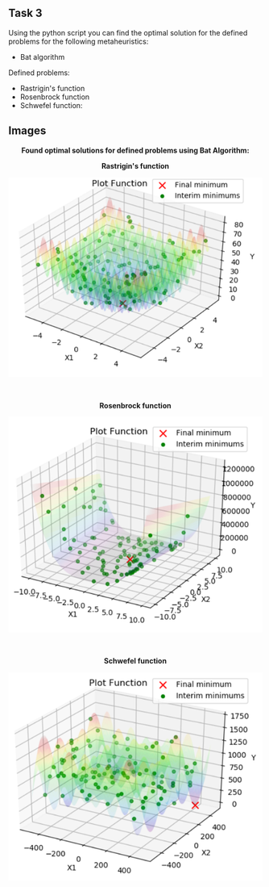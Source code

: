 <p align="center"><b><h2>Task 3</h2></b></p>

Using the python script you can find the optimal solution for the defined problems for the following metaheuristics:
- Bat algorithm

Defined problems:
- Rastrigin's function
- Rosenbrock function
- Schwefel function:

## Images
<p align="center"><b>Found optimal solutions for defined problems using Bat Algorithm: </b></p>
<p align="center"><b>Rastrigin's function</b></p>

![Rastrigin's function](images/rastrigin_01.PNG)

</br>
<p align="center"><b>Rosenbrock function</b></p>

![Rosenbrock function](images/rosenbrock_01.PNG)

</br>
<p align="center"><b>Schwefel function</b></p>

![Schwefel function](images/schwefel_01.PNG)